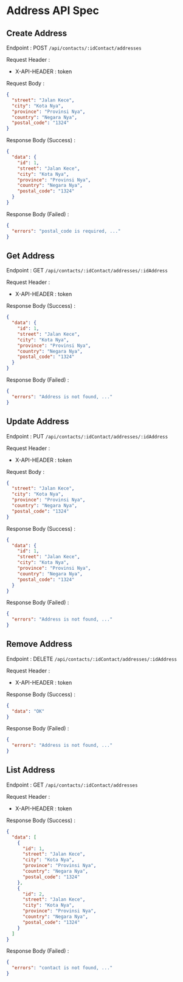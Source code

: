 # Address API Spec

## Create Address

Endpoint : POST `/api/contacts/:idContact/addresses`

Request Header :

- X-API-HEADER : token

Request Body :

```json
{
  "street": "Jalan Kece",
  "city": "Kota Nya",
  "province": "Provinsi Nya",
  "country": "Negara Nya",
  "postal_code": "1324"
}
```

Response Body (Success) :

```json
{
  "data": {
    "id": 1,
    "street": "Jalan Kece",
    "city": "Kota Nya",
    "province": "Provinsi Nya",
    "country": "Negara Nya",
    "postal_code": "1324"
  }
}
```

Response Body (Failed) :

```json
{
  "errors": "postal_code is required, ..."
}
```

## Get Address

Endpoint : GET `/api/contacts/:idContact/addresses/:idAddress`

Request Header :

- X-API-HEADER : token

Response Body (Success) :

```json
{
  "data": {
    "id": 1,
    "street": "Jalan Kece",
    "city": "Kota Nya",
    "province": "Provinsi Nya",
    "country": "Negara Nya",
    "postal_code": "1324"
  }
}
```

Response Body (Failed) :

```json
{
  "errors": "Address is not found, ..."
}
```

## Update Address

Endpoint : PUT `/api/contacts/:idContact/addresses/:idAddress`

Request Header :

- X-API-HEADER : token

Request Body :

```json
{
  "street": "Jalan Kece",
  "city": "Kota Nya",
  "province": "Provinsi Nya",
  "country": "Negara Nya",
  "postal_code": "1324"
}
```

Response Body (Success) :

```json
{
  "data": {
    "id": 1,
    "street": "Jalan Kece",
    "city": "Kota Nya",
    "province": "Provinsi Nya",
    "country": "Negara Nya",
    "postal_code": "1324"
  }
}
```

Response Body (Failed) :

```json
{
  "errors": "Address is not found, ..."
}
```

## Remove Address

Endpoint : DELETE `/api/contacts/:idContact/addresses/:idAddress`

Request Header :

- X-API-HEADER : token

Response Body (Success) :

```json
{
  "data": "OK"
}
```

Response Body (Failed) :

```json
{
  "errors": "Address is not found, ..."
}
```

## List Address

Endpoint : GET `/api/contacts/:idContact/addresses`

Request Header :

- X-API-HEADER : token

Response Body (Success) :

```json
{
  "data": [
    {
      "id": 1,
      "street": "Jalan Kece",
      "city": "Kota Nya",
      "province": "Provinsi Nya",
      "country": "Negara Nya",
      "postal_code": "1324"
    },
    {
      "id": 2,
      "street": "Jalan Kece",
      "city": "Kota Nya",
      "province": "Provinsi Nya",
      "country": "Negara Nya",
      "postal_code": "1324"
    }
  ]
}
```

Response Body (Failed) :

```json
{
  "errors": "contact is not found, ..."
}
```
